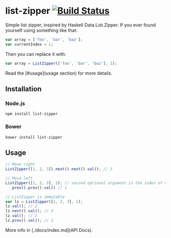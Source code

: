 # list-zipper [![Build Status](https://secure.travis-ci.org/pwlmaciejewski/list-zipper.png?branch=master)](http://travis-ci.org/pwlmaciejewski/list-zipper)

Simple list zipper, inspired by Haskell Data.List.Zipper.
If you ever found yourself using something like that:

```javascript
var array = ['foo', 'bar', 'baz'];
var currentIndex = 1;
```

Then you can replace it with:

```javascript
var array = ListZipper(['foo', 'bar', 'baz'], 1);
```

Read the [#usage](usage section) for more details.


## Installation

### Node.js

```
npm install list-zipper
```

### Bower
```
bower install list-zipper
```


## Usage

```javascript
// Move right
ListZipper([1, 2, 3]).next().next().val(); // 3

// Move left
ListZipper([1, 2, 3], 2); // second optional argument is the index of currently focused element
  .prev().prev().val() // 1

// ListZipper is immutable
var lz = ListZipper([1, 2, 3], 1);
lz.val(); // 2
lz.next().val(); // 3
lz.val(); // 2
lz.prev().val(); // 1
```

More info in [./docs/index.md](API Docs).
